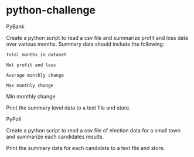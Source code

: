 # python-challenge

PyBank

  Create a python script to read a csv file and summarize profit and loss data over various months. Summary data should include the following:
  
    Total months in dataset
    
    Net profit and loss
    
    Average monthly change
    
    Max monthly change
   
   Min monthly change
    
  Print the summary level data to a text file and store.

PyPoll

  Create a python script to read a csv file of election data for a small town and summarize each candidates results.
  
  Print the summary data for each candidate to a text file and store.
  
